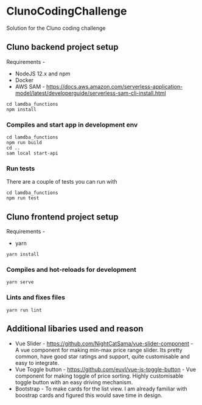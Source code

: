 # ClunoCodingChallenge

Solution for the Cluno coding challenge

## Cluno backend project setup

Requirements -

- NodeJS 12.x and npm
- Docker
- AWS SAM - https://docs.aws.amazon.com/serverless-application-model/latest/developerguide/serverless-sam-cli-install.html

```
cd lamdba_functions
npm install
```

### Compiles and start app in development env

```
cd lamdba_functions
npm run build
cd ..
sam local start-api
```

### Run tests

There are a couple of tests you can run with

```
cd lamdba_functions
npm run test
```

## Cluno frontend project setup

Requirements -

- yarn

```
yarn install
```

### Compiles and hot-reloads for development

```
yarn serve
```

### Lints and fixes files

```
yarn run lint
```

## Additional libaries used and reason

- Vue Slider - https://github.com/NightCatSama/vue-slider-component - A vue component for making min-max price range slider. Its pretty common, have good star ratings and support, quite customisable and easy to integrate.
- Vue Toggle button - https://github.com/euvl/vue-js-toggle-button - Vue component for making toggle of price sorting. Highly customisable toggle button with an easy driving mechanism.
- Bootstrap - To make cards for the list view. I am already familiar with boostrap cards and figured this would save time in design.
